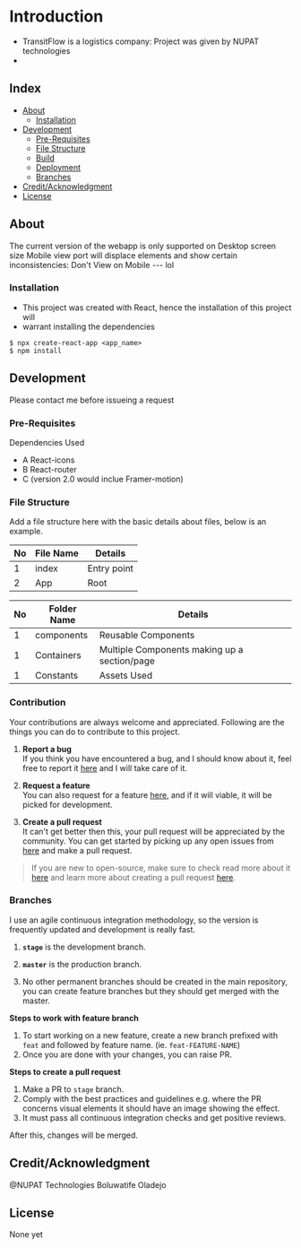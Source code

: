 # Introduction
- TransitFlow is a logistics company: Project was given by NUPAT technologies
- 

## Index

- [About](#about)
  - [Installation](#installation)
- [Development](#development)
  - [Pre-Requisites](#pre-requisites)
  - [File Structure](#file-structure)
  - [Build](#build)  
  - [Deployment](#deployment)  
  - [Branches](#branches)
- [Credit/Acknowledgment](#creditacknowledgment)
- [License](#license)

## About
The current version of the webapp is only supported on Desktop screen size
Mobile view port will displace elements and show certain inconsistencies: 
Don't View on Mobile --- lol

### Installation
- This project was created with React, hence the installation of this project will 
- warrant installing the dependencies


```
$ npx create-react-app <app_name>
$ npm install
```

## Development
Please contact me before issueing a request

### Pre-Requisites
Dependencies Used
- A React-icons
- B React-router
- C (version 2.0 would inclue Framer-motion)




### File Structure
Add a file structure here with the basic details about files, below is an example.

| No | File Name | Details 
|----|------------|-------|
| 1  | index | Entry point
| 2  | App | Root 

| No | Folder Name | Details 
|----|------------|-------|
| 1  | components | Reusable Components
| 1  | Containers | Multiple Components making up a section/page
| 1  | Constants | Assets Used


### Contribution

 Your contributions are always welcome and appreciated. Following are the things you can do to contribute to this project.

 1. **Report a bug** <br>
 If you think you have encountered a bug, and I should know about it, feel free to report it [here]() and I will take care of it.

 2. **Request a feature** <br>
 You can also request for a feature [here](), and if it will viable, it will be picked for development.  

 3. **Create a pull request** <br>
 It can't get better then this, your pull request will be appreciated by the community. You can get started by picking up any open issues from [here]() and make a pull request.

 > If you are new to open-source, make sure to check read more about it [here](https://www.digitalocean.com/community/tutorial_series/an-introduction-to-open-source) and learn more about creating a pull request [here](https://www.digitalocean.com/community/tutorials/how-to-create-a-pull-request-on-github).


### Branches

 I use an agile continuous integration methodology, so the version is frequently updated and development is really fast.

1. **`stage`** is the development branch.

2. **`master`** is the production branch.

3. No other permanent branches should be created in the main repository, you can create feature branches but they should get merged with the master.

**Steps to work with feature branch**

1. To start working on a new feature, create a new branch prefixed with `feat` and followed by feature name. (ie. `feat-FEATURE-NAME`)
2. Once you are done with your changes, you can raise PR.

**Steps to create a pull request**

1. Make a PR to `stage` branch.
2. Comply with the best practices and guidelines e.g. where the PR concerns visual elements it should have an image showing the effect.
3. It must pass all continuous integration checks and get positive reviews.

After this, changes will be merged.


## Credit/Acknowledgment
@NUPAT Technologies
Boluwatife Oladejo 

##  License
None yet

